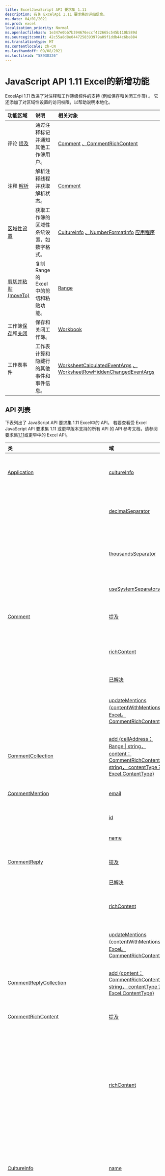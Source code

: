 ```yaml
---
title: ExcelJavaScript API 要求集 1.11
description: 有关 ExcelApi 1.11 要求集的详细信息。
ms.date: 04/01/2021
ms.prod: excel
localization_priority: Normal
ms.openlocfilehash: 1e347e0bb7b394676eccf422665c545b110b589d
ms.sourcegitcommit: 42c55a8d8e0447258393979a09f1ddb44c6be884
ms.translationtype: MT
ms.contentlocale: zh-CN
ms.lasthandoff: 09/08/2021
ms.locfileid: "58938326"
---
```

# <a name="whats-new-in-excel-javascript-api-111"></a>JavaScript API 1.11 Excel的新增功能

ExcelApi 1.11 改进了对注释和工作簿级控件的支持 (例如保存和关闭工作簿) 。 它还添加了对区域性设置的访问权限，以帮助说明本地化。

| 功能区域 | 说明 | 相关对象 |
|:--- |:--- |:--- |
| 评论 [提及](../../excel/excel-add-ins-comments.md#mentions) |通过注释标记并通知其他工作簿用户。 | [Comment](/javascript/api/excel/excel.comment) [、CommentRichContent](/javascript/api/excel/excel.commentrichcontent) |
| 注释 [解析](../../excel/excel-add-ins-comments.md#resolve-comment-threads) | 解析注释线程并获取解析状态。 | [Comment](/javascript/api/excel/excel.comment) |
| [区域性设置](../../excel/excel-add-ins-workbooks.md#access-application-culture-settings) | 获取工作簿的区域性系统设置，如数字格式。 | [CultureInfo](/javascript/api/excel/excel.cultureinfo) [、NumberFormatInfo](/javascript/api/excel/excel.numberformatinfo) [应用程序](/javascript/api/excel/excel.application) |
| [剪切并粘贴 (moveTo) ](../../excel/excel-add-ins-ranges-cut-copy-paste.md) | 复制 Range 的 Excel 中的剪切和粘贴功能。 | [Range](/javascript/api/excel/excel.range) |
| 工作簿[保存](../../excel/excel-add-ins-workbooks.md#save-the-workbook)和[关闭](../../excel/excel-add-ins-workbooks.md#close-the-workbook) | 保存和关闭工作簿。 | [Workbook](/javascript/api/excel/excel.workbook) |
| 工作表事件 | 工作表计算和隐藏行的其他事件和事件信息。 | [WorksheetCalculatedEventArgs](/javascript/api/excel/excel.worksheetcalculatedeventargs) [、WorksheetRowHiddenChangedEventArgs](/javascript/api/excel/excel.worksheetrowhiddenchangedeventargs) |

## <a name="api-list"></a>API 列表

下表列出了 JavaScript API 要求集 1.11 Excel中的 API。 若要查看受 Excel JavaScript API 要求集 1.11 或更早版本支持的所有 API 的 API 参考文档，请参阅要求集[1.11](/javascript/api/excel?view=excel-js-1.11&preserve-view=true)或更早中的 Excel API。

| 类 | 域 | 说明 |
|:---|:---|:---|
|[Application](/javascript/api/excel/excel.application)|[cultureInfo](/javascript/api/excel/excel.application#cultureInfo)|基于当前系统区域性设置提供相关信息。|
||[decimalSeparator](/javascript/api/excel/excel.application#decimalSeparator)|获取用作数值的小数分隔符的字符串。|
||[thousandsSeparator](/javascript/api/excel/excel.application#thousandsSeparator)|获取用于分隔数字值小数左侧的一组数字的字符串。|
||[useSystemSeparators](/javascript/api/excel/excel.application#useSystemSeparators)|指定是否启用Excel分隔符。|
|[Comment](/javascript/api/excel/excel.comment)|[提及](/javascript/api/excel/excel.comment#mentions)|获取 (实体，例如) 中提到的人员。|
||[richContent](/javascript/api/excel/excel.comment#richContent)|获取丰富的注释内容 (例如，注释和批注中的) 。|
||[已解决](/javascript/api/excel/excel.comment#resolved)|注释线程状态。|
||[updateMentions (contentWithMentions： Excel。CommentRichContent) ](/javascript/api/excel/excel.comment#updateMentions_contentWithMentions_)|使用特殊格式的字符串和提及列表更新注释内容。|
|[CommentCollection](/javascript/api/excel/excel.commentcollection)|[add (cellAddress： Range \| string， content： CommentRichContent \| string， contentType？： Excel.ContentType) ](/javascript/api/excel/excel.commentcollection#add_cellAddress__content__contentType_)|使用给定单元格上的给定内容创建新批注。|
|[CommentMention](/javascript/api/excel/excel.commentmention)|[email](/javascript/api/excel/excel.commentmention#email)|注释中提到的实体的电子邮件地址。|
||[id](/javascript/api/excel/excel.commentmention#id)|实体的 ID。|
||[name](/javascript/api/excel/excel.commentmention#name)|注释中提到的实体的名称。|
|[CommentReply](/javascript/api/excel/excel.commentreply)|[提及](/javascript/api/excel/excel.commentreply#mentions)|实体 (，例如) 中提到的人员。|
||[已解决](/javascript/api/excel/excel.commentreply#resolved)|批注回复状态。|
||[richContent](/javascript/api/excel/excel.commentreply#richContent)|丰富的评论内容 (例如，注释和批注) 。|
||[updateMentions (contentWithMentions： Excel。CommentRichContent) ](/javascript/api/excel/excel.commentreply#updateMentions_contentWithMentions_)|使用特殊格式的字符串和提及列表更新注释内容。|
|[CommentReplyCollection](/javascript/api/excel/excel.commentreplycollection)|[add (content： CommentRichContent \| string， contentType？： Excel.ContentType) ](/javascript/api/excel/excel.commentreplycollection#add_content__contentType_)|为批注创建批注回复。|
|[CommentRichContent](/javascript/api/excel/excel.commentrichcontent)|[提及](/javascript/api/excel/excel.commentrichcontent#mentions)|包含注释中提及 (实体的数组，例如) 人。|
||[richContent](/javascript/api/excel/excel.commentrichcontent#richContent)|指定注释内容的丰富内容 (例如，提及评论内容，第一个提及实体的 ID 属性为 0，第二个提及实体的 ID 属性为 1) 。|
|[CultureInfo](/javascript/api/excel/excel.cultureinfo)|[name](/javascript/api/excel/excel.cultureinfo#name)|获取语言代码 2-国家/地区代码2 格式的区域性名称 (例如，"zh-cn"或"en-us") 。|
||[numberFormat](/javascript/api/excel/excel.cultureinfo#numberFormat)|定义在文化上适合显示数字的格式。|
|[NumberFormatInfo](/javascript/api/excel/excel.numberformatinfo)|[numberDecimalSeparator](/javascript/api/excel/excel.numberformatinfo#numberDecimalSeparator)|获取用作数值的小数分隔符的字符串。|
||[numberGroupSeparator](/javascript/api/excel/excel.numberformatinfo#numberGroupSeparator)|获取用于分隔数字值小数左侧的一组数字的字符串。|
|[Range](/javascript/api/excel/excel.range)|[moveTo (destinationRange：Range \| string) ](/javascript/api/excel/excel.range#moveTo_destinationRange_)|将单元格值、格式设置和公式从当前区域移动到目标区域，替换这些单元格中的旧信息。|
|[RangeFormat](/javascript/api/excel/excel.rangeformat)|[adjustIndent (amount： number) ](/javascript/api/excel/excel.rangeformat#adjustIndent_amount_)|调整区域格式的缩进。|
|[Workbook](/javascript/api/excel/excel.workbook)|[close(closeBehavior?: Excel.CloseBehavior)](/javascript/api/excel/excel.workbook#close_closeBehavior_)|关闭当前工作簿。|
||[save(saveBehavior?: Excel.SaveBehavior)](/javascript/api/excel/excel.workbook#save_saveBehavior_)|保存当前工作簿。|
|[Worksheet](/javascript/api/excel/excel.worksheet)|[onRowHiddenChanged](/javascript/api/excel/excel.worksheet#onRowHiddenChanged)|当特定工作表上一行或多行的隐藏状态发生更改时发生。|
|[WorksheetCalculatedEventArgs](/javascript/api/excel/excel.worksheetcalculatedeventargs)|[address](/javascript/api/excel/excel.worksheetcalculatedeventargs#address)|完成计算的范围的地址。|
|[WorksheetCollection](/javascript/api/excel/excel.worksheetcollection)|[onRowHiddenChanged](/javascript/api/excel/excel.worksheetcollection#onRowHiddenChanged)|当特定工作表上一行或多行的隐藏状态发生更改时发生。|
|[WorksheetRowHiddenChangedEventArgs](/javascript/api/excel/excel.worksheetrowhiddenchangedeventargs)|[address](/javascript/api/excel/excel.worksheetrowhiddenchangedeventargs#address)|获取区域地址，该地址表示特定工作表上的更改区域。|
||[changeType](/javascript/api/excel/excel.worksheetrowhiddenchangedeventargs#changeType)|获取表示如何触发事件的更改类型。|
||[source](/javascript/api/excel/excel.worksheetrowhiddenchangedeventargs#source)|获取事件源。|
||[type](/javascript/api/excel/excel.worksheetrowhiddenchangedeventargs#type)|获取事件的类型。|
||[worksheetId](/javascript/api/excel/excel.worksheetrowhiddenchangedeventargs#worksheetId)|获取其中的数据发生更改的工作表的 ID。|

## <a name="see-also"></a>另请参阅

- [Excel JavaScript API 参考文档](/javascript/api/excel?view=excel-js-1.11&preserve-view=true)
- [Excel JavaScript API 要求集](excel-api-requirement-sets.md)
